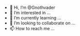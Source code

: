 - 👋 Hi, I’m @Gnothvader
- 👀 I’m interested in ...
- 🌱 I’m currently learning ...
- 💞️ I’m looking to collaborate on ...
- 📫 How to reach me ...

<!---
Gnothvader/Gnothvader is a ✨ special ✨ repository because its `README.md` (this file) appears on your GitHub profile.
You can click the Preview link to take a look at your changes.
--->
